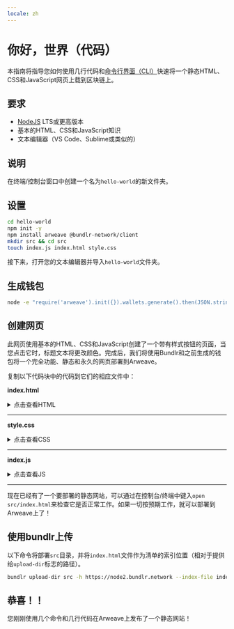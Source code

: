 ```yaml
---
locale: zh
---
```

# 你好，世界（代码）

本指南将指导您如何使用几行代码和[命令行界面（CLI）](./hw-cli.md)快速将一个静态HTML、CSS和JavaScript网页上载到区块链上。

## 要求

* [NodeJS](https://nodejs.org) LTS或更高版本
* 基本的HTML、CSS和JavaScript知识
* 文本编辑器（VS Code、Sublime或类似的）

## 说明

在终端/控制台窗口中创建一个名为`hello-world`的新文件夹。

## 设置

```sh
cd hello-world
npm init -y
npm install arweave @bundlr-network/client
mkdir src && cd src
touch index.js index.html style.css
```

接下来，打开您的文本编辑器并导入`hello-world`文件夹。

## 生成钱包

```sh
node -e "require('arweave').init({}).wallets.generate().then(JSON.stringify).then(console.log.bind(console))" > wallet.json
```

## 创建网页
此网页使用基本的HTML、CSS和JavaScript创建了一个带有样式按钮的页面，当您点击它时，标题文本将更改颜色。完成后，我们将使用Bundlr和之前生成的钱包将一个完全功能、静态和永久的网页部署到Arweave。

复制以下代码块中的代码到它们的相应文件中：

**index.html**

<details>
<summary>点击查看HTML</summary>

```html
<!DOCTYPE html>
<html lang="en">
<head>
  <meta charset="UTF-8">
  <meta http-equiv="X-UA-Compatible" content="IE=edge">
  <meta name="viewport" content="width=device-width, initial-scale=1.0">
  <link rel="stylesheet" type="text/css" href="style.css">
  <script src="index.js"></script>
  <title>Cookbook Hello World!</title>
</head>

<body>
  <button onclick="changeColor()" class="button">Click Me!</button>
  <h1 id="main">Hello World!</h1>
</body>

</html>
```

</details>
<hr />

**style.css**

<details>
<summary>点击查看CSS</summary>

```css
.button {
  padding: '10px';
  background-color: #4CAF50;
}
```

</details>
<hr />

**index.js**

<details>
<summary>点击查看JS</summary>

```javascript
function changeColor() {
  const header = document.getElementById("main");
  header.style.color === "" ? header.style.color = "red" : header.style.color = ""
}
```

</details>

<hr />

现在已经有了一个要部署的静态网站，可以通过在控制台/终端中键入`open src/index.html`来检查它是否正常工作。如果一切按预期工作，就可以部署到Arweave上了！

## 使用bundlr上传
以下命令将部署`src`目录，并将`index.html`文件作为清单的索引位置（相对于提供给`upload-dir`标志的路径）。

```sh
bundlr upload-dir src -h https://node2.bundlr.network --index-file index.html -c arweave -w ./wallet.json
```

## 恭喜！！

您刚刚使用几个命令和几行代码在Arweave上发布了一个静态网站！